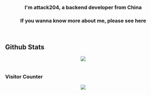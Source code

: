 

### <div align="center">I'm attack204, a backend developer from China</div>  
  
###  <div align="center">If you wanna know more about me, please see <a herf="https://attack204.com">here</a> </div>  

<br/>  





## Github Stats  
<div align="center"><img src="https://github-readme-stats.vercel.app/api?username=attack204&show_icons=true&count_private=true&hide_border=true" align="center" /></div>  

<br/>  



### Visitor Counter  
<div align="center">
<img src="https://komarev.com/ghpvc/?username=attack204&&style=flat-square" align="center" />
</div>  
 

<div align="center"></div>
